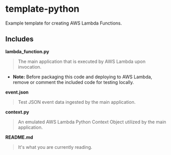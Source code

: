 # template-python

Example template for creating AWS Lambda Functions.

## Includes

**lambda_function.py**
> The main application that is executed by AWS Lambda upon invocation.
* **Note:** Before packaging this code and deploying to AWS Lambda, remove or comment the included code for testing locally.

**event.json**
> Test JSON event data ingested by the main application.

**context.py**
> An emulated AWS Lambda Python Context Object utilized by the main application.

**README.md**
> It's what you are currently reading.
